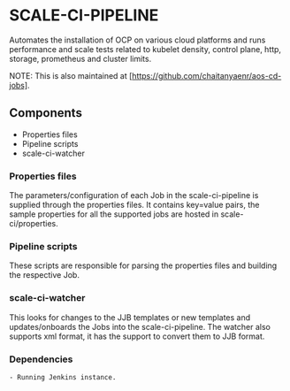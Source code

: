 # SCALE-CI-PIPELINE
Automates the installation of OCP on various cloud platforms and runs performance and scale tests related to kubelet density, control plane, http, storage, prometheus and cluster limits.

NOTE: This is also maintained at [https://github.com/chaitanyaenr/aos-cd-jobs].

## Components
- Properties files
- Pipeline scripts
- scale-ci-watcher

### Properties files
The parameters/configuration of each Job in the scale-ci-pipeline is supplied through the properties files. It contains key=value pairs, the sample properties for all the supported jobs are hosted in scale-ci/properties.

### Pipeline scripts
These scripts are responsible for parsing the properties files and building the respective Job.

### scale-ci-watcher
This looks for changes to the JJB templates or new templates and updates/onboards the Jobs into the scale-ci-pipeline. The watcher also supports xml format, it has the support to convert them to JJB format.

### Dependencies
```
- Running Jenkins instance.
```
